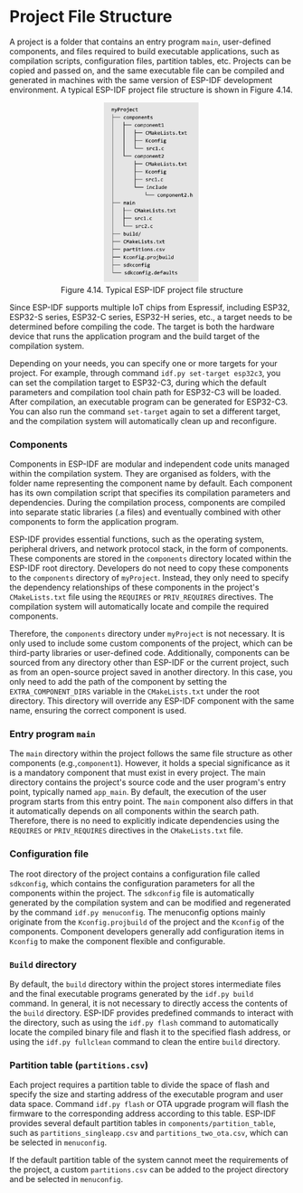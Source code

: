 # Project File Structure
A project is a folder that contains an entry program `main`,
user-defined components, and files required to build executable
applications, such as compilation scripts, configuration files,
partition tables, etc. Projects can be copied and passed on, and the
same executable file can be compiled and generated in machines with the
same version of ESP-IDF development environment. A typical ESP-IDF
project file structure is shown in Figure 4.14.

<!-- ![Typical ESP-IDF project file structure](../../Pics/D4Z/4-15.png) add ../../ it could render pic, but suggest to use html to better adjust the pic in web -->

<figure align="center">
    <img src="../../Pics/D4Z/4-14.png" width="40%">
    <figcaption>Figure 4.14. Typical ESP-IDF project file structure</figcaption>
</figure>

Since ESP-IDF supports multiple IoT chips from Espressif, including
ESP32, ESP32-S series, ESP32-C series, ESP32-H series, etc., a target
needs to be determined before compiling the code. The target is both the
hardware device that runs the application program and the build target
of the compilation system.

Depending on your needs, you can specify one or more targets for your
project. For example, through command `idf.py set-target esp32c3`, you
can set the compilation target to ESP32-C3, during which the default
parameters and compilation tool chain path for ESP32-C3 will be loaded.
After compilation, an executable program can be generated for ESP32-C3.
You can also run the command `set-target` again to set a different
target, and the compilation system will automatically clean up and
reconfigure.

### Components

Components in ESP-IDF are modular and independent code units managed
within the compilation system. They are organised as folders, with the
folder name representing the component name by default. Each component
has its own compilation script that specifies its compilation parameters
and dependencies. During the compilation process, components are
compiled into separate static libraries (.a files) and eventually
combined with other components to form the application program.

ESP-IDF provides essential functions, such as the operating system,
peripheral drivers, and network protocol stack, in the form of
components. These components are stored in the `components` directory
located within the ESP-IDF root directory. Developers do not need to
copy these components to the `components` directory of `myProject`.
Instead, they only need to specify the dependency relationships of these
components in the project's `CMakeLists.txt` file using the `REQUIRES`
or `PRIV_REQUIRES` directives. The compilation system will automatically
locate and compile the required components.

Therefore, the `components` directory under `myProject` is not
necessary. It is only used to include some custom components of the
project, which can be third-party libraries or user-defined code.
Additionally, components can be sourced from any directory other than
ESP-IDF or the current project, such as from an open-source project
saved in another directory. In this case, you only need to add the path
of the component by setting the `EXTRA_COMPONENT_DIRS` variable in the
`CMakeLists.txt` under the root directory. This directory will override
any ESP-IDF component with the same name, ensuring the correct component
is used. 

### Entry program `main`

The `main` directory within the project follows the same file structure as other components (e.g.,`component1`). However, it holds a special significance as it is a
mandatory component that must exist in every project. The main directory
contains the project's source code and the user program's entry point,
typically named `app_main`. By default, the execution of the user
program starts from this entry point. The `main` component also differs
in that it automatically depends on all components within the search
path. Therefore, there is no need to explicitly indicate dependencies
using the `REQUIRES` or `PRIV_REQUIRES` directives in the
`CMakeLists.txt` file. 

### Configuration file

The root directory of the project contains a configuration file called `sdkconfig`, which contains the configuration parameters for all the components within the project.
The `sdkconfig` file is automatically generated by the compilation
system and can be modified and regenerated by the command
`idf.py menuconfig`. The menuconfig options mainly originate from the
`Kconfig.projbuild` of the project and the `Kconfig` of the components.
Component developers generally add configuration items in `Kconfig` to
make the component flexible and configurable. 

### `Build` directory

By default, the `build` directory within the project stores intermediate
files and the final executable programs generated by the `idf.py build`
command. In general, it is not necessary to directly access the contents
of the `build` directory. ESP-IDF provides predefined commands to
interact with the directory, such as using the `idf.py flash` command to
automatically locate the compiled binary file and flash it to the
specified flash address, or using the `idf.py fullclean` command to
clean the entire `build` directory. 

### Partition table (`partitions.csv`)

Each project requires a partition table to divide the space of flash and
specify the size and starting address of the executable program and user
data space. Command `idf.py flash` or OTA upgrade program will flash the firmware to the corresponding address according to this table. ESP-IDF provides several
default partition tables in `components/partition_table`, such as
`partitions_singleapp.csv` and `partitions_two_ota.csv`, which can be
selected in `menuconfig`.

If the default partition table of the system cannot meet the
requirements of the project, a custom `partitions.csv` can be added to
the project directory and be selected in `menuconfig`.